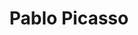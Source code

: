 ---
title: "Pablo Picasso"
cc-type: person
hashtag: "pablo-picasso"
born-on: 1881-10-25
died-on: 1973-04-08
tags:
  - Spanish
  - Artist
  - Human Being
  - dead at the moment
---
